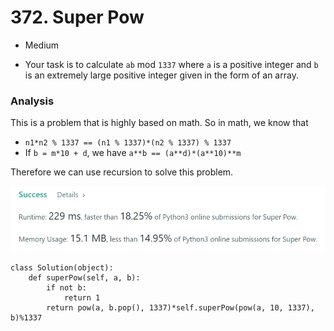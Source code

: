 # 372. Super Pow

* Medium
*   Your task is to calculate `ab` mod `1337` where `a` is a positive integer and `b` is an extremely large positive integer given in the form of an array.

    &#x20;

### Analysis&#x20;

This is a problem that is highly based on math. So in math, we know that&#x20;

* `n1*n2 % 1337 == (n1 % 1337)*(n2 % 1337) % 1337`
* If `b = m*10 + d`, we have `a**b == (a**d)*(a**10)**m`

Therefore we can use recursion to solve this problem.&#x20;

![](<../.gitbook/assets/image (25) (1) (1).png>)

```
class Solution(object):
    def superPow(self, a, b):
        if not b:
            return 1
        return pow(a, b.pop(), 1337)*self.superPow(pow(a, 10, 1337), b)%1337
```

